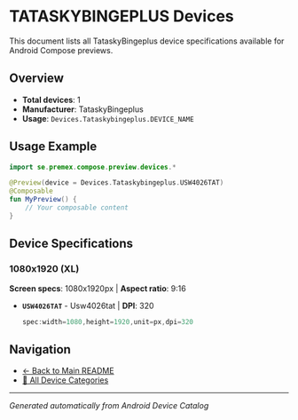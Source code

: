 # TATASKYBINGEPLUS Devices

This document lists all TataskyBingeplus device specifications available for Android Compose previews.

## Overview

- **Total devices**: 1
- **Manufacturer**: TataskyBingeplus
- **Usage**: `Devices.Tataskybingeplus.DEVICE_NAME`

## Usage Example

```kotlin
import se.premex.compose.preview.devices.*

@Preview(device = Devices.Tataskybingeplus.USW4026TAT)
@Composable
fun MyPreview() {
    // Your composable content
}
```

## Device Specifications

### 1080x1920 (XL)

**Screen specs**: 1080x1920px | **Aspect ratio**: 9:16

- **`USW4026TAT`** - Usw4026tat | **DPI**: 320
  ```kotlin
  spec:width=1080,height=1920,unit=px,dpi=320
  ```

## Navigation

- [← Back to Main README](../../README.md)
- [📱 All Device Categories](../README.md)

---
*Generated automatically from Android Device Catalog*

